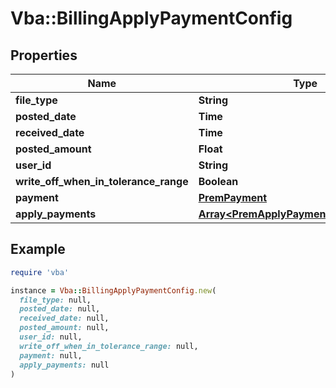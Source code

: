 # Vba::BillingApplyPaymentConfig

## Properties

| Name | Type | Description | Notes |
| ---- | ---- | ----------- | ----- |
| **file_type** | **String** |  | [optional] |
| **posted_date** | **Time** |  | [optional] |
| **received_date** | **Time** |  | [optional] |
| **posted_amount** | **Float** |  | [optional] |
| **user_id** | **String** |  | [optional] |
| **write_off_when_in_tolerance_range** | **Boolean** |  | [optional] |
| **payment** | [**PremPayment**](PremPayment.md) |  | [optional] |
| **apply_payments** | [**Array&lt;PremApplyPaymentCategoryResult&gt;**](PremApplyPaymentCategoryResult.md) |  | [optional] |

## Example

```ruby
require 'vba'

instance = Vba::BillingApplyPaymentConfig.new(
  file_type: null,
  posted_date: null,
  received_date: null,
  posted_amount: null,
  user_id: null,
  write_off_when_in_tolerance_range: null,
  payment: null,
  apply_payments: null
)
```

